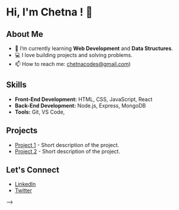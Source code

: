# Hi, I'm Chetna ! 👋

## About Me
- 🌱 I’m currently learning **Web Development** and **Data Structures**.
- 💻 I love building projects and solving problems.
- 📫 How to reach me: chetnacodes@gmail.com)

## Skills
- **Front-End Development:** HTML, CSS, JavaScript, React
- **Back-End Development:** Node.js, Express, MongoDB
- **Tools:** Git, VS Code,

## Projects
- [Project 1](#) - Short description of the project.
- [Project 2](#) - Short description of the project.


## Let's Connect
- [LinkedIn](#)
- [Twitter](#)













-->
